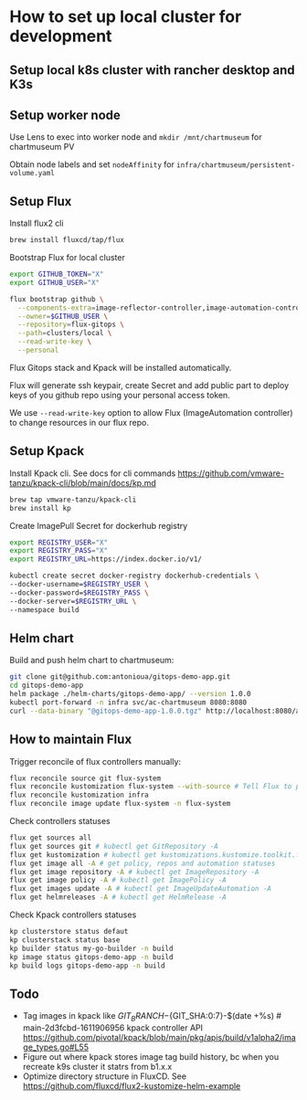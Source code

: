 # How to set up local cluster for development

## Setup local k8s cluster with rancher desktop and K3s

## Setup worker node

Use Lens to exec into worker node and `mkdir /mnt/chartmuseum` for chartmuseum PV

Obtain node labels and set `nodeAffinity` for `infra/chartmuseum/persistent-volume.yaml`

## Setup Flux

Install flux2 cli
```bash
brew install fluxcd/tap/flux
```

Bootstrap Flux for local cluster
```bash
export GITHUB_TOKEN="X"
export GITHUB_USER="X"

flux bootstrap github \
  --components-extra=image-reflector-controller,image-automation-controller \
  --owner=$GITHUB_USER \
  --repository=flux-gitops \
  --path=clusters/local \
  --read-write-key \
  --personal
```

Flux Gitops stack and Kpack will be installed automatically.

Flux will generate ssh keypair, create Secret and add public part to deploy keys of you github repo using your personal access token.

We use `--read-write-key` option to allow Flux (ImageAutomation controller) to change resources in our flux repo.

## Setup Kpack

Install Kpack cli. See docs for cli commands https://github.com/vmware-tanzu/kpack-cli/blob/main/docs/kp.md

```bash
brew tap vmware-tanzu/kpack-cli
brew install kp
```

Create ImagePull Secret for dockerhub registry
```bash
export REGISTRY_USER="X"
export REGISTRY_PASS="X"
export REGISTRY_URL=https://index.docker.io/v1/

kubectl create secret docker-registry dockerhub-credentials \
--docker-username=$REGISTRY_USER \
--docker-password=$REGISTRY_PASS \
--docker-server=$REGISTRY_URL \
--namespace build
```

## Helm chart

Build and push helm chart to chartmuseum:
```bash
git clone git@github.com:antonioua/gitops-demo-app.git
cd gitops-demo-app
helm package ./helm-charts/gitops-demo-app/ --version 1.0.0
kubectl port-forward -n infra svc/ac-chartmuseum 8080:8080
curl --data-binary "@gitops-demo-app-1.0.0.tgz" http://localhost:8080/api/charts
```

## How to maintain Flux

Trigger reconcile of flux controllers manually:
```bash
flux reconcile source git flux-system
flux reconcile kustomization flux-system --with-source # Tell Flux to pull and apply the changes
flux reconcile kustomization infra
flux reconcile image update flux-system -n flux-system
```

Check controllers statuses
```bash
flux get sources all
flux get sources git # kubectl get GitRepository -A
flux get kustomization # kubectl get kustomizations.kustomize.toolkit.fluxcd.io -A
flux get image all -A # get policy, repos and automation statuses
flux get image repository -A # kubectl get ImageRepository -A
flux get image policy -A # kubectl get ImagePolicy -A
flux get images update -A # kubectl get ImageUpdateAutomation -A
flux get helmreleases -A # kubectl get HelmRelease -A
```

Check Kpack controllers statuses
```bash
kp clusterstore status defaut
kp clusterstack status base
kp builder status my-go-builder -n build
kp image status gitops-demo-app -n build
kp build logs gitops-demo-app -n build
```

## Todo
- Tag images in kpack like ${GIT_BRANCH}-${GIT_SHA:0:7}-$(date +%s) # main-2d3fcbd-1611906956
kpack controller API https://github.com/pivotal/kpack/blob/main/pkg/apis/build/v1alpha2/image_types.go#L55
- Figure out where kpack stores image tag build history, bc when you recreate k9s cluster it statrs from b1.x.x
- Optimize directory structure in FluxCD. See https://github.com/fluxcd/flux2-kustomize-helm-example
